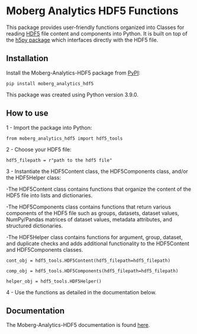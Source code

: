 # Moberg Analytics HDF5 Functions

This package provides user-friendly functions organized into Classes for reading [HDF5](https://www.hdfgroup.org/solutions/hdf5/) file content and components into Python. It is built on top of the [h5py package](https://www.h5py.org/) which interfaces directly with the HDF5 file. 

## Installation

Install the Moberg-Analytics-HDF5 package from [PyPI](https://test.pypi.org/project/Moberg-Analytics-HDF5/):

    pip install moberg_analytics_hdf5
    
This package was created using Python version 3.9.0.

## How to use

1 - Import the package into Python:
	
	from moberg_analytics_hdf5 import hdf5_tools
	
2 - Choose your HDF5 file:

	hdf5_filepath = r"path to the hdf5 file"
	
3 - Instantiate the HDF5Content class, the HDF5Components class, and/or the HDF5Helper class:

-The HDF5Content class contains functions that organize the content of the HDF5 file into lists and dictionaries.

-The HDF5Components class contains functions that return various components of the HDF5 file such as
groups, datasets, dataset values, NumPy/Pandas matrices of dataset values, metadata attributes, and structured dictionaries.

-The HDF5Helper class contains functions for argument, group, dataset, and duplicate checks and adds additional functionality to the HDF5Content and HDF5Components classes.

	cont_obj = hdf5_tools.HDF5Content(hdf5_filepath=hdf5_filepath)
	
	comp_obj = hdf5_tools.HDF5Components(hdf5_filepath=hdf5_filepath)
	
	helper_obj = hdf5_tools.HDF5Helper()
	
4 - Use the functions as detailed in the documentation below.

## Documentation 

The Moberg-Analytics-HDF5 documentation is found [here](https://moberg-analytics-inc.github.io/Moberg-Analytics-HDF5-Documentation/).
